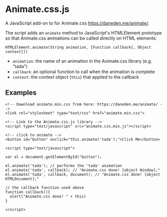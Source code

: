 Animate.css.js
==============

A JavaScript add-on to for Animate.css <https://daneden.me/animate/>.

The script adds an `animate` method to JavaScript's HTMLElement prototype so that Animate.css animations can be called directly on HTML elements:

    HTMLElement.animate(String animation, [Function callback[, Object context]])

- `animation`: the name of an animation in the Animate.css library (e.g. "tada")
- `callback`: an optional function to call when the animation is complete
- `context`: the context object (`this`) that applied to the callback

Examples
--------

    <!-- Download animate.min.css from here: https://daneden.me/animate/ -->
    <link rel="stylesheet" type="text/css" href="animate.min.css">

    <!-- Link to the Animate.css.js library -->
    <script type="text/javascript" src="animate.css.min.js"></script>
    
    <!-- click to animate -->
    <button id="button" onclick="this.animate('tada');">Click Me</button>

    <script type="text/javascript">

    var el = document.getElementById("button");

    el.animate('tada'); // performs the 'tada' animation
    el.animate('tada', callback); // "Animate.css done! [object Window];"
    el.animate('tada', callback, document); // "Animate.css done! [object HTMLDocument];"

    // the callback function used above
    function callback(){
      alert("Animate.css done! " + this)
    }

    </script>
